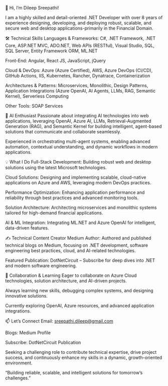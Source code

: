 👋 Hi, I’m Dileep Sreepathi!

I am a highly skilled and detail-oriented .NET Developer with over 8 years of experience designing, developing, and deploying robust, scalable, and secure web and desktop applications-primarily in the Financial Domain.

🛠️ Technical Skills
Languages & Frameworks:
C#, .NET Framework, .NET Core, ASP.NET MVC, ADO.NET, Web APIs (RESTful), Visual Studio, SQL, SQL Server, Entity Framework ORM, ML.NET

Front-End:
Angular, React JS, JavaScript, jQuery

Cloud & DevOps:
Azure (Azure Certified), AWS, Azure DevOps (CI/CD), GitHub Actions, IIS, Kubernetes, Rancher, Dynatrace, Containerization

Architectures & Patterns:
Microservices, Monolithic, Design Patterns, Application Integrations (Azure OpenAI, AI Agents, LLMs, RAG, Semantic Kernel), Serverless Computing

Other Tools:
SOAP Services

🤖 AI Enthusiast
Passionate about integrating AI technologies into web applications, leveraging OpenAI, Azure AI, LLMs, Retrieval-Augmented Generation (RAG), and Semantic Kernel for building intelligent, agent-based solutions that communicate and collaborate seamlessly.

Experienced in orchestrating multi-agent systems, enabling advanced automation, contextual understanding, and dynamic workflows in modern applications.

💡 What I Do
Full-Stack Development: Building robust web and desktop solutions using the latest Microsoft technologies.

Cloud Solutions: Designing and implementing scalable, cloud-native applications on Azure and AWS, leveraging modern DevOps practices.

Performance Optimization: Enhancing application performance and reliability through best practices and advanced monitoring tools.

Solution Architecture: Architecting microservices and monolithic systems tailored for high-demand financial applications.

AI & ML Integration: Integrating ML.NET and Azure OpenAI for intelligent, data-driven features.

✍️ Technical Content Creator
Medium Author: Authored and published technical blogs on Medium, focusing on .NET development, software engineering best practices, cloud, and AI-related technologies.

Featured Publication: DotNetCircuit – Subscribe for deep dives into .NET and modern software engineering.

🤝 Collaboration & Learning
Eager to collaborate on Azure Cloud technologies, solution architecture, and AI-driven projects.

Always learning new skills, debugging complex systems, and designing innovative solutions.

Currently exploring OpenAI, Azure resources, and advanced application integrations.

📫 Let’s Connect
Email: sreepathi.dileep@gmail.com

Blogs: Medium Profile

Subscribe: DotNetCircuit Publication

Seeking a challenging role to contribute technical expertise, drive project success, and continuously enhance my skills in a dynamic, growth-oriented environment.

“Building reliable, scalable, and intelligent solutions for tomorrow’s challenges.”
